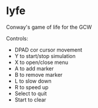 # lyfe
Conway's game of life for the GCW

Controls:
* DPAD cor cursor movement
* Y to start/stop simulation
* X to open/close menu
* A to add marker
* B to remove marker
* L to slow down
* R to speed up
* Select to quit
* Start to clear
